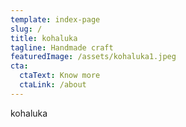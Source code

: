 ```yaml
---
template: index-page
slug: /
title: kohaluka
tagline: Handmade craft
featuredImage: /assets/kohaluka1.jpeg
cta:
  ctaText: Know more
  ctaLink: /about
---
```

kohaluka
